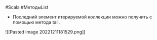 #Scala #МетодыList 

* Последний элемент итерируемой коллекции можно получить с помощью метода tail.

![[Pasted image 20221211181529.png]]